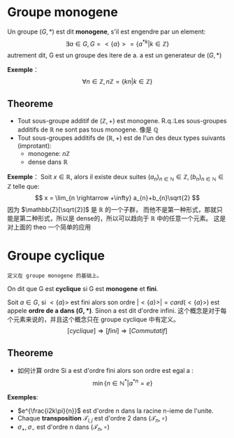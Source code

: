 # Groupe monogene
Un groupe $(G,*)$ est dit **monogene**, s'il est engendre par un element:
$$
\exists a \in G, G = <\{ a \}> = \{ a^{*k}|k \in \mathbb{Z} \}
$$
autrement dit, G est un groupe des itere de a.
	a est un generateur de $(G,*)$

**Exemple**：
$$
\forall n \in \mathbb{Z}, n\mathbb{Z} = \{ kn|k\in \mathbb{Z} \}
$$
## Theoreme
- Tout sous-groupe additif de $(\mathbb{Z},+)$ est monogene.
	R.q.:Les sous-groupes additifs de $\mathbb{R}$ ne sont pas tous monogene.
	像是 $\mathbb{Q}$
- Tout sous-groupes additifs de $(\mathbb{R},+)$ est de l'un des deux types suivants (improtant):
	- monogene: $n\mathbb{Z}$
	- dense dans $\mathbb{R}$

**Exemple**：
Soit $x \in \mathbb{R}$, alors il existe deux suites $(a_{n})_{n \in \mathbb{N}} \in \mathbb{Z},(b_{n})_{n \in \mathbb{N}} \in \mathbb{Z}$ telle que:
$$
x = \lim_{n \rightarrow +\infty} a_{n}+b_{n}\sqrt{2}
$$
因为 $\mathbb{Z}[\sqrt{2}]$ 是 $\mathbb{R}$ 的一个子群， 而他不是第一种形式，那就只能是第二种形式，所以是  dense的，所以可以趋向于 $\mathbb{R}$ 中的任意一个元素。
	这是对上面的 theo 一个简单的应用

# Groupe cyclique
	定义在 groupe monogene 的基础上。
On dit que G est **cyclique** si G est **monogene** et **fini**.

Soit $a \in G$, si $<\{ a \}>$ est fini alors son ordre $|<\{ a \}>| = card(<\{ a \}>)$ est appele **ordre de a dans $(G,*)$**. Sinon a est dit d'ordre infini.
	这个概念是对于每个元素来说的，并且这个概念只在 groupe cyclique 中有定义。
$$
[cyclique] \Rightarrow [fini] \Rightarrow [Commutatif]
$$
## Theoreme
- 如何计算 ordre
Si a est d'ordre fini alors son ordre est egal a :
$$
\min\{ n \in \mathbb{N}^{*}|a^{*n} = e \}
$$

**Exemples**:
- $e^{\frac{i2k\pi}{n}}$ est d'ordre n dans la racine n-ieme de l'unite.
- Chaque **transposition** $\mathcal{T}_{i,j}$ est d'ordre 2 dans $(\mathcal{T}_{n},\circ)$
- $\sigma_{+},\sigma_{-}$ est d'ordre n dans $(\mathcal{T}_{n},\circ)$


